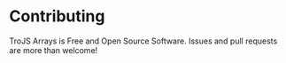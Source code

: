 # Contributing

TroJS Arrays is Free and Open Source Software. Issues and pull requests are more than welcome!
